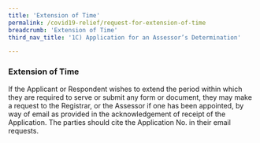 ```yaml
---
title: 'Extension of Time'
permalink: /covid19-relief/request-for-extension-of-time
breadcrumb: 'Extension of Time'
third_nav_title: '1C) Application for an Assessor’s Determination'

---
```


### Extension of Time ###

If the Applicant or Respondent wishes to extend the period within which they are required to serve or submit any form or document, they may make a request to the Registrar, or the Assessor if one has been appointed, by way of email as provided in the acknowledgement of receipt of the Application. The parties should cite the Application No. in their email requests.
